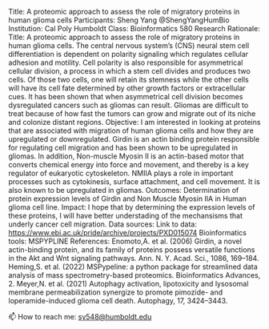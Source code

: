 

Title: A proteomic approach to assess the role of migratory proteins in human glioma cells
Participants: Sheng Yang @ShengYangHumBio
Institution: Cal Poly Humboldt 
Class: Bioinformatics 580
Research Rationale: Title: A proteomic approach to assess the role of migratory proteins in human glioma cells.
The central nervous system’s (CNS) neural stem cell differentiation is dependent on polarity signaling which regulates cellular adhesion and motility. Cell polarity is
also responsible for asymmetrical cellular division, a process in which a stem cell divides and produces two cells. Of those two cells, one will retain its stemness 
while the other cells will have its cell fate determined by other growth factors or extracellular cues. It has been shown that when asymmetrical cell division becomes 
dysregulated cancers such as gliomas can result. Gliomas are difficult to treat because of how fast the tumors can grow and migrate out of its niche and colonize distant 
regions. 
Objective: I am interested in looking at proteins that are associated with migration of human glioma cells and how they are upregulated or downregulated. Girdin is an
actin binding protein responsible for regulating cell migration and has been shown to be upregulated in gliomas. In addition, Non-muscle Myosin II is an actin-based
motor that converts chemical energy into force and movement, and thereby is a key regulator of eukaryotic cytoskeleton. NMIIA plays a role in important processes such
as cytokinesis, surface attachment, and cell movement. It is also known to be upregulated in gliomas.
Outcomes: Determination of protein expression levels of Girdin and Non Muscle Myosin IIA in Human glioma cell line. 
Impact: I hope that by determining the expression levels of these proteins, I will have better understading of the mechansisms that underly cancer cell migration. 
Data sources:  Link to data: https://www.ebi.ac.uk/pride/archive/projects/PXD015074
Bioinformatics tools: MSPYPLINE
References:
Enomoto,A. et al. (2006) Girdin, a novel actin-binding protein, and its family of proteins possess versatile functions in the Akt and Wnt signaling pathways. Ann. N. Y. Acad. Sci., 1086, 169–184.
Heming,S. et al. (2022) MSPypeline: a python package for streamlined data analysis of mass spectrometry-based proteomics. Bioinformatics Advances, 2.
Meyer,N. et al. (2021) Autophagy activation, lipotoxicity and lysosomal membrane permeabilization synergize to promote pimozide- and loperamide-induced glioma cell death. Autophagy, 17, 3424–3443.

📫 How to reach me: sy548@humboldt.edu
<!---
ShengYangHumBio/ShengYangHumBio is a ✨ special ✨ repository because its `README.md` (this file) appears on your GitHub profile.
